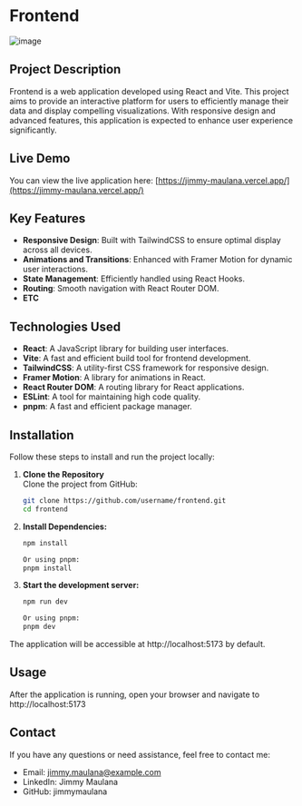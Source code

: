 # Frontend

![image](https://github.com/user-attachments/assets/4a3bdfd1-98a2-4d6f-bca1-4bcfd904593b)


## Project Description

Frontend is a web application developed using React and Vite. This project aims to provide an interactive platform for users to efficiently manage their data and display compelling visualizations. With responsive design and advanced features, this application is expected to enhance user experience significantly.

## Live Demo

You can view the live application here: [https://jimmy-maulana.vercel.app/](https://jimmy-maulana.vercel.app/)

## Key Features

- **Responsive Design**: Built with TailwindCSS to ensure optimal display across all devices.
- **Animations and Transitions**: Enhanced with Framer Motion for dynamic user interactions.
- **State Management**: Efficiently handled using React Hooks.
- **Routing**: Smooth navigation with React Router DOM.
- **ETC**

## Technologies Used

- **React**: A JavaScript library for building user interfaces.
- **Vite**: A fast and efficient build tool for frontend development.
- **TailwindCSS**: A utility-first CSS framework for responsive design.
- **Framer Motion**: A library for animations in React.
- **React Router DOM**: A routing library for React applications.
- **ESLint**: A tool for maintaining high code quality.
- **pnpm**: A fast and efficient package manager.

## Installation

Follow these steps to install and run the project locally:

1. **Clone the Repository**  
   Clone the project from GitHub:
   ```bash
   git clone https://github.com/username/frontend.git
   cd frontend

2. **Install Dependencies:**
   ```bash
   npm install
   
   Or using pnpm:
   pnpm install

3. **Start the development server:**
   ```bash
   npm run dev

   Or using pnpm:
   pnpm dev
   
The application will be accessible at http://localhost:5173 by default.
   
## Usage
After the application is running, open your browser and navigate to http://localhost:5173

## Contact
If you have any questions or need assistance, feel free to contact me:

- Email: jimmy.maulana@example.com
- LinkedIn: Jimmy Maulana
- GitHub: jimmymaulana
